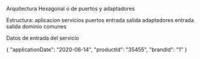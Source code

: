 Arquitectura Hexagonal o de puertos y adaptadores

Estructura:
    aplicacion
           servicios 
           puertos
                 entrada
                 salida
    adaptadores 
          entrada
          salida
    dominio
    comunes


Datos de entrada del servicio

{
    "applicationDate": "2020-06-14",
    "productId": "35455",
    "brandId": "1"
}
